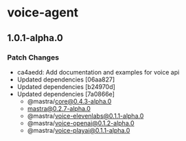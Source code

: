 # voice-agent

## 1.0.1-alpha.0

### Patch Changes

- ca4aedd: Add documentation and examples for voice api
- Updated dependencies [06aa827]
- Updated dependencies [b24970d]
- Updated dependencies [7a0866e]
  - @mastra/core@0.4.3-alpha.0
  - mastra@0.2.7-alpha.0
  - @mastra/voice-elevenlabs@0.1.1-alpha.0
  - @mastra/voice-openai@0.1.2-alpha.0
  - @mastra/voice-playai@0.1.1-alpha.0
